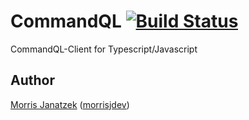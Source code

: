 # CommandQL [![Build Status](https://travis-ci.org/morrisjdev/Linq4JS.svg?branch=master)](https://travis-ci.org/morrisjdev/Linq4JS)

CommandQL-Client for Typescript/Javascript

## Author

[Morris Janatzek](http://morrisj.net) ([morrisjdev](https://github.com/morrisjdev))